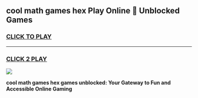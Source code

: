 
## cool math games hex Play Online 👋 Unblocked Games
<h3>
<a href="https://news.freeplayer.one?title=cool_math_games_hex&ref=17CMG">CLICK TO PLAY</a></h3>
<hr>

<h3>
<a href="https://news.freeplayer.one?title=cool_math_games_hex&ref=17CMG">CLICK 2 PLAY</a>
  
</h3>

<a href="https://news.freeplayer.one?title=cool_math_games_hex&ref=17CMG/"><img src="https://clearcache.store/games.png"></a>


**cool math games hex games unblocked: Your Gateway to Fun and Accessible Online Gaming**
